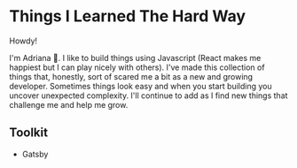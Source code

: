 # Things I Learned The Hard Way

Howdy!

I'm Adriana 🦄. I like to build things using Javascript (React makes me happiest but I can play nicely with others). I've made this collection of things that, honestly, sort of scared me a bit as a new and growing developer. Sometimes things look easy and when you start building you uncover unexpected complexity. I'll continue to add as I find new things that challenge me and help me grow.

## Toolkit

- Gatsby
